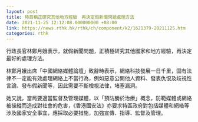 ```yaml
---
layout: post
title: 特首稱正研究其他地方經驗　再決定假新聞問題處理方法
date: 2021-11-25 12:12:08.000000000 +08:00
link: https://news.rthk.hk/rthk/ch/component/k2/1621379-20211125.htm
categories: rthk
---
```


行政長官林鄭月娥表示，就假新聞問題，正積極研究其他國家和地方經驗，再決定最好的處理方法。

林鄭月娥出席「中國網絡媒體論壇」致辭時表示，網絡科技發展一日千里，固有法律不一定能有效處理網絡上不當行為，例如惡意公開他人資料、發表仇恨及歧視性言論、發布假新聞等，因此需要不斷檢視法律，堵塞漏洞。

她又說，當局要適當監督及管理媒體，以「預防勝於治療」概念，防範媒體或網絡被操縱而造成對社會的危害，《香港國安法》亦要求特區政府對包括媒體和網絡等涉及國家安全事宜，應採取必要措施，加強宣傳、指導、監督及管理。
